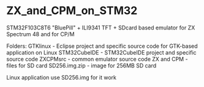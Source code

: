 # ZX_and_CPM_on_STM32

STM32F103C8T6 "BluePill" + ILI9341 TFT + SDcard based emulator for ZX Spectrum 48 and for CP/M

Folders:
GTKlinux - Eclipse project and specific source code for GTK-based application on Linux
STM32CubeIDE - STM32CubeIDE project and specific source code
ZXCPMsrc - common emulator source code
ZX and CPM - files for SD card
SD256.img.zip - image for 256MB SD card

Linux application use SD256.img for it work 
